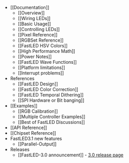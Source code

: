 * [[Documentation]]
  * [[Overview]]
  * [[Wiring LEDs]]
  * [[Basic Usage]]
  * [[Controlling LEDs]]
  * [[Pixel Reference]]
  * [[RGBSet Reference]]
  * [[FastLED HSV Colors]]
  * [[High Performance Math]]
  * [[Power Notes]]
  * [[FastLED Wave Functions]]
  * [[Platform limitations]]
  * [[Interrupt problems]]
* References
  * [[FastLED Design]]
  * [[FastLED Color Correction]]
  * [[FastLED Temporal Dithering]]
  * [[SPI Hardware or Bit banging]]
* [[Examples]]
  * [[RGB Calibration]]
  * [[Multiple Controller Examples]]
  * [[Best of FastLED Discussions]]
* [[API Reference]]
* [[Chipset Reference]]
* FastLED3.1 new features
  * [[Parallel-Output]]
* Releases
  * [[FastLED-3.0 announcement]] - [3.0 release page](https://github.com/FastLED/FastLED/releases/tag/v3.0.0)